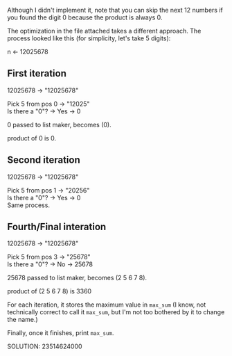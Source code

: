 Although I didn't implement it, note that you can skip the next 12 numbers if you found the digit 0 because the product is always 0.

The optimization in the file attached takes a different approach. 
The process looked like this (for simplicity, let's take 5 digits):

n <- 12025678

First iteration
-----
12025678 -> "12025678"  

Pick 5 from pos 0 -> "12025"  
Is there a "0"? -> Yes -> 0  

0 passed to list maker, becomes (0).

product of 0 is 0.

Second iteration
-----
12025678 -> "12025678"

Pick 5 from pos 1 -> "20256"  
Is there a "0"? -> Yes -> 0  
Same process.

Fourth/Final interation
-----
12025678 -> "12025678"

Pick 5 from pos 3 -> "25678"  
Is there a "0"? -> No -> 25678  

25678 passed to list maker, becomes (2 5 6 7 8).

product of (2 5 6 7 8) is 3360

For each iteration, it stores the maximum value in `max_sum` (I know, not
technically correct to call it `max_sum`, but I'm not too bothered by it to
change the name.) 

Finally, once it finishes, print `max_sum`.

SOLUTION: 23514624000 
